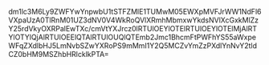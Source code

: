 dm1lc3M6Ly9ZWFYwYnpwbU1tSTFZMlE1TUMwM05EWXpMVFJrWW1NdFl6VXpaUzA0TlRnM01UZ3dNV0V4WkRoQVlXRmhMbmxwYkdsNVlXcGxkMlZzY25rdVkyOXRPalEwTXc/cmVtYXJrcz0lRTUlOEYlOTElRTUlOEYlOTElMjAlRTYlOTYlQjAlRTUlOEElQTAlRTUlOUQlQTEmb2Jmc1BhcmFtPWFhYS55aWxpeWFqZXdlbHJ5LmNvbSZwYXRoPS9mMmI1Y2Q5MCZvYmZzPXdlYnNvY2tldCZ0bHM9MSZhbHRlcklkPTA=
